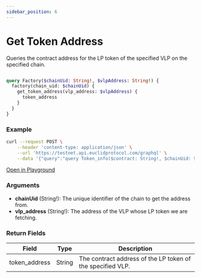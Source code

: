 ```yaml
---
sidebar_position: 6
---
```


# Get Token Address

Queries the contract address for the LP token of the specified VLP on the specified chain.

```graphql

query Factory($chainUid: String!, $vlpAddress: String!) {
  factory(chain_uid: $chainUid) {
    get_token_address(vlp_address: $vlpAddress) {
      token_address
    }
  }
}

```

### Example 

```bash
curl --request POST \
    --header 'content-type: application/json' \
    --url 'https://testnet.api.euclidprotocol.com/graphql' \
    --data '{"query":"query Token_info($contract: String!, $chainUid: String!) {\n  cw(contract: $contract, chain_uid: $chainUid) {\n    token_info {\n      name\n      symbol\n      decimals\n      total_supply\n    }\n  }\n}","variables":{"chainUid":"nibiru","contract":"nibi1mn6wlzm9hz72yyz09u98j54k6ceagy6tjnpl4n3k29f6zdsnc8xsthffg6"}}'
```
[Open in Playground](https://testnet.api.euclidprotocol.com/?explorerURLState=N4IgJg9gxgrgtgUwHYBcQC4QEcYIE4CeABACoQDWyA%2BgJZIBmEAFACRQSp4CGUK6RAZRR46AcwCEAGiJsAFlzoBVGmH5CRSCQEoiwADpIiRKAHcm7Tjz4yLwq9Kjy6VGCv5yFSZWB37DRohQKajpGXQMAgKQuRAjIogBnAjgAIwgAGzjIsAQoGjgudISsgKCUQqoEmAAHavSCEoBfOOakRpBJEAA3LhEuFPSEBIwQPyM9EEdPbwn%2BCaQaFJo8GAnJOInbbl5ZonnFmgBGOCQANhN0gC84AE5ZS4B2ACYCAkuABhuYG4AOACsAKwAFnIpygCC4ogIpxQfyQdSBSAAzOQnjd6KdLmAEkgoD8AB4JFCyej0USnCYGdqNIA)

### Arguments

- **chainUid** (String!): The unique identifier of the chain to get the address from.
- **vlp_address** (String!): The address of the VLP whose LP token we are fetching.

### Return Fields

| Field            | Type   | Description                               |
|------------------|--------|-------------------------------------------|
| token_address      | String | The contract address of the LP token of the specified VLP.      |